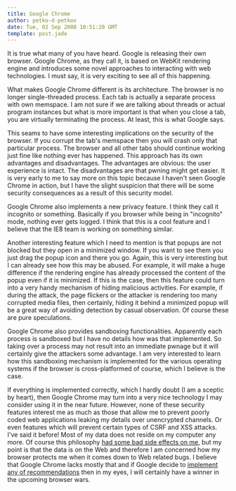 ```yaml
---
title: Google Chrome
author: petko-d-petkov
date: Tue, 02 Sep 2008 10:51:20 GMT
template: post.jade
---
```


It is true what many of you have heard. Google is releasing their own browser. Google Chrome, as they call it, is based on WebKit rendering engine and introduces some novel approaches to interacting with web technologies. I must say, it is very exciting to see all of this happening.

What makes Google Chrome different is its architecture. The browser is no longer single-threaded process. Each tab is actually a separate process with own memspace. I am not sure if we are talking about threads or actual program instances but what is more important is that when you close a tab, you are virtually terminating the process. At least, this is what Google says.

This seams to have some interesting implications on the security of the browser. If you corrupt the tab's memspace then you will crash only that particular process. The browser and all other tabs should continue working just fine like nothing ever has happened. This approach has its own advantages and disadvantages. The advantages are obvious: the user experience is intact. The disadvantages are that pwning might get easier. It is very early to me to say more on this topic because I haven't seen Google Chrome in action, but I have the slight suspicion that there will be some security consequences as a result of this security model.

Google Chrome also implements a new privacy feature. I think they call it incognito or something. Basically if you browser while being in "incognito" mode, nothing ever gets logged. I think that this is a cool feature and I believe that the IE8 team is working on something similar.

Another interesting feature which I need to mention is that popups are not blocked but they open in a minimized window. If you want to see them you just drag the popup icon and there you go. Again, this is very interesting but I can already see how this may be abused. For example, it will make a huge difference if the rendering engine has already processed the content of the popup even if it is minimized. If this is the case, then this feature could turn into a very handy mechanism of hiding malicious activities. For example, if during the attack, the page flickers or the attacker is rendering too many corrupted media files, then certainly, hiding it behind a minimized popup will be a great way of avoiding detection by casual observation. Of course these are pure speculations.

Google Chrome also provides sandboxing functionalities. Apparently each process is sandboxed but I have no details how was that implemented. So taking over a process may not result into an immediate pwnage but it will certainly give the attackers some advantage. I am very interested to learn how this sandboxing mechanism is implemented for the various operating systems if the browser is cross-platformed of course, which I believe is the case.

If everything is implemented correctly, which I hardly doubt (I am a sceptic by heart), then Google Chrome may turn into a very nice technology I may consider using it in the near future. However, none of these security features interest me as much as those that allow me to prevent poorly coded web applications leaking my details over unencrypted channels. Or even features which will prevent certain types of CSRF and XSS attacks. I've said it before! Most of my data does not reside on my computer any more. Of course this philosophy [had some bad side effects on me](/blog/targeted/), but my point is that the data is on the Web and therefore I am concerned how my browser protects me when it comes down to Web related bugs. I believe that Google Chrome lacks mostly that and if Google decide to [implement any of recommendations](/blog/lets-fix-the-web/) then in my eyes, I will certainly have a winner in the upcoming browser wars.
